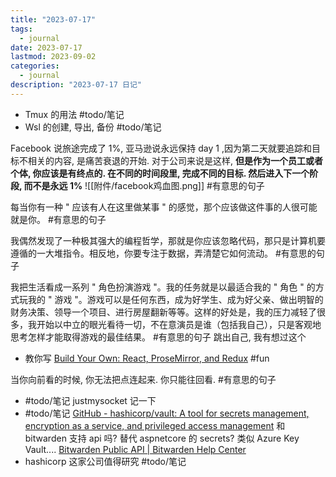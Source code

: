 ```yaml
---
title: "2023-07-17"
tags:
  - journal
date: 2023-07-17
lastmod: 2023-09-02
categories:
  - journal
description: "2023-07-17 日记"
---
```



- Tmux 的用法 #todo/笔记
- Wsl 的创建, 导出, 备份  #todo/笔记

Facebook 说旅途完成了 1%, 亚马逊说永远保持 day 1 ,因为第二天就要追踪和目标不相关的内容, 是痛苦衰退的开始. 对于公司来说是这样, **但是作为一个员工或者个体, 你应该是有终点的. 在不同的时间段里, 完成不同的目标. 然后进入下一个阶段, 而不是永远 1%** ![[附件/facebook鸡血图.png]] #有意思的句子

每当你有一种 " 应该有人在这里做某事 " 的感觉，那个应该做这件事的人很可能就是你。 #有意思的句子

我偶然发现了一种极其强大的编程哲学，那就是你应该忽略代码，那只是计算机要遵循的一大堆指令。相反地，你要专注于数据，弄清楚它如何流动。 #有意思的句子

我把生活看成一系列 " 角色扮演游戏 "。我的任务就是以最适合我的 " 角色 " 的方式玩我的 " 游戏 "。游戏可以是任何东西，成为好学生、成为好父亲、做出明智的财务决策、领导一个项目、进行房屋翻新等等。这样的好处是，我的压力减轻了很多，我开始以中立的眼光看待一切，不在意演员是谁（包括我自己），只是客观地思考怎样才能取得游戏的最佳结果。 #有意思的句子 跳出自己, 我有想过这个

- 教你写 [Build Your Own: React, ProseMirror, and Redux](https://nytimes.github.io/oak-byo-react-prosemirror-redux/) #fun

当你向前看的时候, 你无法把点连起来. 你只能往回看. #有意思的句子

- #todo/笔记 justmysocket 记一下
- #todo/笔记 [GitHub - hashicorp/vault: A tool for secrets management, encryption as a service, and privileged access management](https://github.com/hashicorp/vault) 和 bitwarden 支持 api 吗? 替代 aspnetcore 的 secrets? 类似 Azure Key Vault.... [Bitwarden Public API | Bitwarden Help Center](https://bitwarden.com/help/api/)
- hashicorp 这家公司值得研究 #todo/笔记
